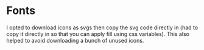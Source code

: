 # Fonts

I opted to download icons as svgs then copy the svg code directly in (had to copy it directly in so that you can apply fill using css variables). This also helped to avoid downloading a bunch of unused icons.

